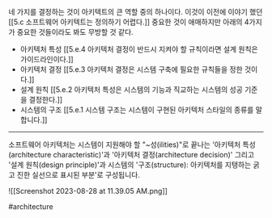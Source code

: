 
네 가지를 결정하는 것이 아키텍트의 큰 역할 중의 하나이다. 이것이 이전에 이야기 했던 [[5.c 소프트웨어 아키텍트는 정의하기 어렵다.]] 중요한 것이 애매하지만 아래의 4가지가 중요한 것들이라도 봐도 무방할 것 같다. 

- 아키텍처 특성 [[5.e.4 아키텍처 결정이 반드시 지켜야 할 규칙이라면 설계 원칙은 가이드라인이다.]]
- 아키텍처 결정 [[5.e.3 아키텍처  결정은 시스템 구축에 필요한 규칙들을 정한 것이다.]]
- 설계 원칙 [[5.e.2 아키텍처 특성은 시스템의 기능과 직교하는 시스템의 성공 기준을 결정한다.]]
- 시스템의 구조 [[5.e.1 시스템 구조는 시스템이 구현된 아키텍처 스타일의 종류를 말합니다.]]

--------

소프트웨어 아키텍처는 시스템이 지원해야 할 "~성(ilities)"로 끝나는 '아키텍처 특성(architecture characteristic)'과 '아키텍처 결정(architecture decision)' 그리고 '설계 원칙(design principle)'과 시스템의 '구조(structure): 아키텍처를 지탱하는 굵고 진한 실선으로 표시된 부분'로 구성됩니다.


![[Screenshot 2023-08-28 at 11.39.05 AM.png]]

#architecture 